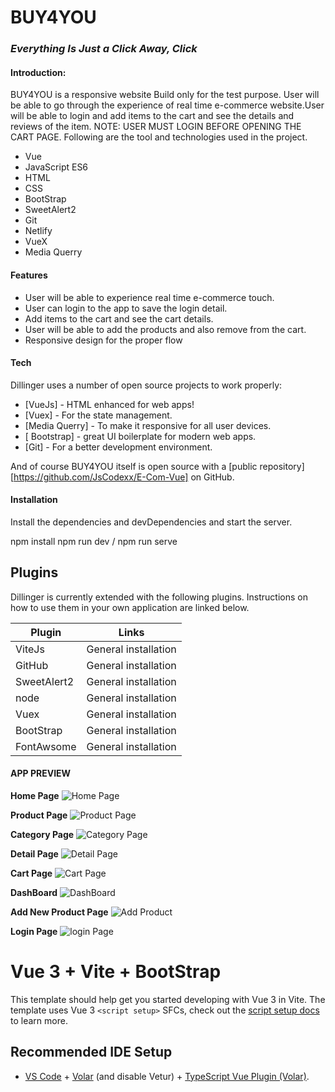 # BUY4YOU
### _Everything Is Just a Click Away, Click_


#### Introduction:

BUY4YOU is a responsive website Build only for the test purpose.  User will be able to go through the experience of real time e-commerce website.User will be able to login and add items to the cart and see the details and reviews of the item. NOTE: USER MUST LOGIN BEFORE OPENING THE CART PAGE. Following are the tool and technologies used in the project.

- Vue
- JavaScript ES6
- HTML
- CSS
- BootStrap
- SweetAlert2
- Git
- Netlify
- VueX
- Media Querry

#### Features

- User will be able to experience real time e-commerce touch.
- User can login to the app to save the login detail.
- Add items to the cart and see the cart details.
- User will be able to add the products and also remove from the cart.
- Responsive design for the proper flow


#### Tech

Dillinger uses a number of open source projects to work properly:

- [VueJs] - HTML enhanced for web apps!
- [Vuex] - For the state management.
- [Media Querry] - To make it responsive for all user devices.
- [ Bootstrap] - great UI boilerplate for modern web apps.
- [Git] - For a better development environment.

And of course BUY4YOU itself is open source with a [public repository][https://github.com/JsCodexx/E-Com-Vue]
 on GitHub.

#### Installation


Install the dependencies and devDependencies and start the server.

npm install
npm run dev / npm run serve


## Plugins

Dillinger is currently extended with the following plugins.
Instructions on how to use them in your own application are linked below.

| Plugin | Links |
| ------ | ------ |
| ViteJs | General installation |
| GitHub | General installation |
| SweetAlert2 | General installation |
| node |General installation |
| Vuex | General installation |
| BootStrap | General installation |
| FontAwsome | General installation |

#### APP PREVIEW

**Home Page**
![Home Page](./src/assets/Images/Documentation/HomePage.png?raw=true)


**Product Page**
![Product Page](./src/assets/Images/Documentation/ProductPage.png?raw=true)


**Category Page**
![Category Page](./src/assets/Images/Documentation/CategoryPage.png?raw=true)


**Detail Page**
![Detail Page](./src/assets/Images/Documentation/DetailPage.png?raw=true)


**Cart Page**
![Cart Page](./src/assets/Images/Documentation/CartPage.png?raw=true)


**DashBoard**
![DashBoard](./src/assets/Images/Documentation/DashBoard.png?raw=true)


**Add New Product Page**
![Add Product](./src/assets/Images/Documentation/AddNewProduct.png?raw=true)


**Login Page**
![login Page](./src/assets/Images/Documentation/LoginPage.png?raw=true)





# Vue 3 + Vite + BootStrap

This template should help get you started developing with Vue 3 in Vite. The template uses Vue 3 `<script setup>` SFCs, check out the [script setup docs](https://v3.vuejs.org/api/sfc-script-setup.html#sfc-script-setup) to learn more.

## Recommended IDE Setup

- [VS Code](https://code.visualstudio.com/) + [Volar](https://marketplace.visualstudio.com/items?itemName=Vue.volar) (and disable Vetur) + [TypeScript Vue Plugin (Volar)](https://marketplace.visualstudio.com/items?itemName=Vue.vscode-typescript-vue-plugin).
